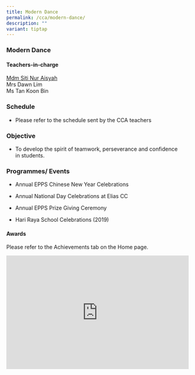 ```yaml
---
title: Modern Dance
permalink: /cca/modern-dance/
description: ""
variant: tiptap
---
```

<h3>Modern Dance</h3>
<h4>Teachers-in-charge</h4>
<p><a href="mailto:siti_nur_aisyah@moe.edu.sg" rel="noopener noreferrer nofollow" target="_blank">Mdm Siti Nur Aisyah</a>
<br>Mrs Dawn Lim
<br>Ms Tan Koon Bin</p>
<h3>Schedule</h3>
<ul data-tight="true" class="tight">
<li>
<p>Please refer to the schedule sent by the CCA teachers</p>
</li>
</ul>
<h3>Objective&nbsp;</h3>
<ul data-tight="true" class="tight">
<li>
<p>To develop the spirit of teamwork, perseverance and confidence in&nbsp;students.</p>
</li>
</ul>
<h3>Programmes/ Events</h3>
<ul data-tight="true" class="tight">
<li>
<p>Annual EPPS Chinese New Year Celebrations&nbsp;</p>
</li>
<li>
<p>Annual National Day Celebrations at Elias CC&nbsp;</p>
</li>
<li>
<p>Annual EPPS Prize Giving Ceremony&nbsp;</p>
</li>
<li>
<p>Hari Raya School Celebrations (2019)</p>
</li>
</ul>
<h4>Awards</h4>
<p>Please refer to the Achievements tab on the Home page.</p>
<div class="iframe-wrapper">
<iframe height="299" width="480" allowfullscreen="true" frameborder="0" src="https://docs.google.com/presentation/d/e/2PACX-1vRN_uQBzs_YtfQbc_kjSzk12m-z2UvHYuUTxQVSrcRej_7pkT0cBqEYdHiEwlnpTMGqN8fV8oJ5N8YJ/embed?start=false&amp;loop=false&amp;delayms=5000"></iframe>
</div>
<p></p>